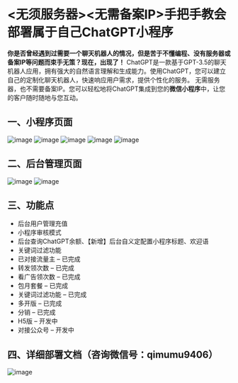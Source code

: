 # <无须服务器><无需备案IP>手把手教会部署属于自己ChatGPT小程序<wechat>
**你是否曾经遇到过需要一个聊天机器人的情况，但是苦于不懂编程、没有服务器或备案IP等问题而束手无策？现在，出现了！**
ChatGPT是一款基于GPT-3.5的聊天机器人应用，拥有强大的自然语言理解和生成能力。使用ChatGPT，您可以建立自己的定制化聊天机器人，快速响应用户需求，提供个性化的服务。
无需服务器，也不需要备案IP。您可以轻松地将ChatGPT集成到您的**微信小程序**中，让您的客户随时随地与您互动。
## 一、小程序页面
![image](https://user-images.githubusercontent.com/104196507/226098785-4b22b12d-40cd-49f7-991b-151ced403d43.png)
![image](https://user-images.githubusercontent.com/104196507/226098787-2c14e70d-43fa-49b8-82b6-ab1310238926.png)
![image](https://user-images.githubusercontent.com/104196507/226098794-1b5a96a7-6ee5-44e8-8e93-f24f247e1edd.png)
![image](https://user-images.githubusercontent.com/104196507/226098799-9ab3b4d8-74c9-4dd5-b619-ac6080ad4583.png)
![image](https://user-images.githubusercontent.com/104196507/226098802-6ee48ec9-2d16-48b6-bf54-99f05b494d5e.png)

## 二、后台管理页面
![image](https://user-images.githubusercontent.com/104196507/226098805-5103c6c2-7a09-4991-ab99-6091b76dc216.png)
![image](https://user-images.githubusercontent.com/104196507/226098811-c424ab91-344c-4128-8123-d4b9d5f0fa73.png)
## 三、功能点
* 后台用户管理充值
* 小程序审核模式
* 后台查询ChatGPT余额、【新增】后台自义定配置小程序标题、欢迎语
* 关键词过滤功能
* 已对接流量主 – 已完成
* 转发领次数 – 已完成
* 看广告领次数 – 已完成
* 包月套餐 – 已完成
* 关键词过滤功能 – 已完成
* 多开版 – 已完成
* 分销 – 已完成
* H5版 – 开发中
* 对接公众号 – 开发中
## 四、详细部署文档（咨询微信号：qimumu9406）
![image](https://user-images.githubusercontent.com/104196507/226098815-70093b00-90e6-4010-83f2-9fc3ca173a48.png)
